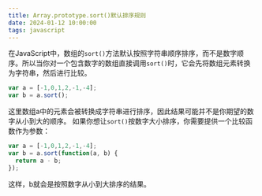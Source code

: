 ```yaml
---
title: Array.prototype.sort()默认排序规则
date: 2024-01-12 10:00:00
tags: javascript
---
```


在JavaScript中，数组的`sort()`方法默认按照字符串顺序排序，而不是数字顺序。所以当你对一个包含数字的数组直接调用`sort()`时，它会先将数组元素转换为字符串，然后进行比较。
```js
var a = [-1,0,1,2,-1,-4]; 
var b = a.sort();
```
这里数组a中的元素会被转换成字符串进行排序，因此结果可能并不是你期望的数字从小到大的顺序。
如果你想让`sort()`按数字大小排序，你需要提供一个比较函数作为参数：
```js
var a = [-1,0,1,2,-1,-4]; 
var b = a.sort(function(a, b) {
  return a - b; 
});
```
这样，b就会是按照数字从小到大排序的结果。

